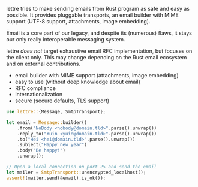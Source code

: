 lettre tries to make sending emails from Rust program as safe and
easy as possible. It provides pluggable transports, an email builder
with MIME support (UTF-8 support, attachments, image embedding).

Email is a core part of our legacy, and despite its (numerous) flaws, it stays
our only really interoperable messaging system.

lettre *does not* target exhaustive email RFC implementation, but focuses on the
client only. This may change depending on the Rust email ecosystem and
on external contributions.

* email builder with MIME support (attachments, image embedding)
* easy to use (without deep knowledge about email)
* RFC compliance
* Internationalization
* secure (secure defaults, TLS support)

```rust
use lettre::{Message, SmtpTransport};

let email = Message::builder()
    .from("NoBody <nobody@domain.tld>".parse().unwrap())
    .reply_to("Yuin <yuin@domain.tld>".parse().unwrap())
    .to("Hei <hei@domain.tld>".parse().unwrap())
    .subject("Happy new year")
    .body("Be happy!")
    .unwrap();

// Open a local connection on port 25 and send the email
let mailer = SmtpTransport::unencrypted_localhost();
assert!(mailer.send(&email).is_ok());
```
